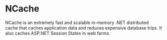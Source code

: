 # NCache
NCache is an extremely fast and scalable in-memory .NET distributed cache that caches application data and reduces expensive database trips. It also caches ASP.NET Session States in web farms.
